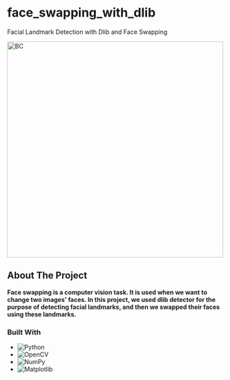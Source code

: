 # face_swapping_with_dlib
Facial Landmark Detection with Dlib and Face Swapping 

<img alt="BC" src="https://i.stack.imgur.com/07iZz.jpg" width='500'  align='center'/>

<!-- ABOUT THE PROJECT -->
## About The Project
<b>Face swapping is a computer vision task. It is used when we want to change two images' faces. In this project, we used dlib detector for the purpose of detecting facial landmarks, and then we swapped their faces using these landmarks. </b>

### Built With

* ![Python](https://img.shields.io/badge/python-3670A0?style=for-the-badge&logo=python&logoColor=ffdd54)
* ![OpenCV](https://img.shields.io/badge/opencv-%23white.svg?style=for-the-badge&logo=opencv&logoColor=white)
* ![NumPy](https://img.shields.io/badge/numpy-%23013243.svg?style=for-the-badge&logo=numpy&logoColor=white)
* ![Matplotlib](https://img.shields.io/badge/Matplotlib-%23ffffff.svg?style=for-the-badge&logo=Matplotlib&logoColor=black)
